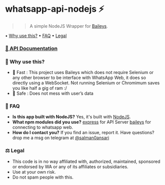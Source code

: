 # whatsapp-api-nodejs ⚡
>> A simple NodeJS Wrapper for [Baileys](https://github.com/adiwajshing/Baileys). 

• [Why use this?](https://github.com/salman0ansari/whatsapp-api-nodejs#whyuse) • [FAQ](https://github.com/salman0ansari/whatsapp-api-nodejs#faq) • [Legal](https://github.com/salman0ansari/whatsapp-api-nodejs#legal) 
### [📃 API Documentation](https://github.com/salman0ansari/whatsapp-api-nodejs/blob/main/APIDOC.md)

### [](https://github.com/salman0ansari/whatsapp-api-nodejs#whyuse)🧐 Why use this?
- 🌠 Fast : This project uses Baileys which does not require Selenium or any other browser to be interface with WhatsApp Web, it does so directly using a WebSocket. Not running Selenium or Chromimum saves you like half a gig of ram :/
- 🔑 Safe : Does not mess with user’s data


### [](https://github.com/salman0ansari/whatsapp-api-nodejs#faq)🤔 FAQ
-  **Is this app built with NodeJS?**
    Yes, it's built with [NodeJS](https://nodejs.org/en/).
-  **What npm modules did you use?**
  [express](https://github.com/expressjs/express) for API Server
  [baileys](https://github.com/adiwajshing/Baileys) for connecting to whatsapp web.
-  **How do I contact you?**
If you find an issue, report it. Have questions? drop me a msg on telegram at [@salman0ansari](https://t.me/salman0ansari)


### [](https://github.com/salman0ansari/whatsapp-api-nodejs#legal)⚖️ Legal
- This code is in no way affiliated with, authorized, maintained, sponsored or endorsed by WA or any of its affiliates or subsidiaries.
- Use at your own risk.
- Do not spam people with this.
